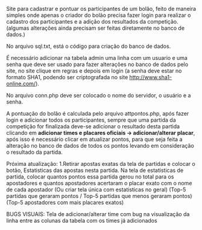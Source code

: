 Site para cadastrar e pontuar os participantes de um bolão, feito de maneira simples onde apenas o criador do bolão precisa fazer login para realizar o cadastro dos participantes e a adição dos resultados da competição. (algumas alterações ainda precisam ser feitas diretamente no banco de dados.)

No arquivo sql.txt, está o código para criação do banco de dados.

É necessário adicionar na tabela admin uma linha com um usuario e uma senha que deve ser usado para fazer alterações no banco de dados pelo site, no site clique em regras e depois em login (a senha deve estar no formato SHA1, podendo ser criptografada no site http://www.sha1-online.com/).

No arquivo conn.php deve ser colocado o nome do servidor, o usuário e a senha.

A pontuação do bolão é calculada pelo arquivo attpontos.php, após fazer login e adicionar todos os participantes, sempre que uma partida da competição for finalizada deve-se adicionar o resultado desta partida clicando em <b>adicionar times e placares oficiais -> adicionar/alterar placar</b>, após isso é necessário clicar em atualizar pontos, para que seja feita a alteração no banco de dados de todos os pontos levando em consideração o resultado da partida.

Próxima atualização:
1.Retirar apostas exatas da tela de partidas e colocar o botão, Estatisticas das apostas nesta partida.
  Na tela de estatisticas de partida, colocar quantos pontos essa partida gerou no total para os apostadores e quantos apostadores acertaram o placar exato com o nome de cada apostador
  (Ou criar tela única com estatisticas no geral)
  (Top-5 partidas que geraram pontos / Top-5 partidas que menos geraram pontos)
  (Top-5 apostadores com mais placares exatos)

BUGS VISUAIS: 
Tela de adicionar/alterar time com bug na visualização da linha entre as colunas da tabela com os times já adicionados